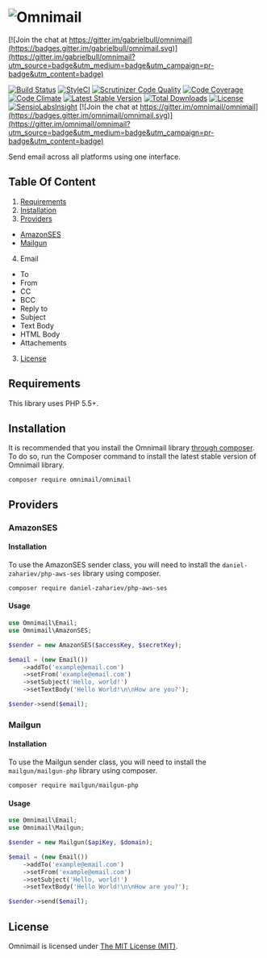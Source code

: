 # ![Omnimail](https://cdn.rawgit.com/gabrielbull/omnimail/master/omnimail-logo.svg "Omnimail")

[![Join the chat at https://gitter.im/gabrielbull/omnimail](https://badges.gitter.im/gabrielbull/omnimail.svg)](https://gitter.im/gabrielbull/omnimail?utm_source=badge&utm_medium=badge&utm_campaign=pr-badge&utm_content=badge)

[![Build Status](https://travis-ci.org/gabrielbull/omnimail.svg?branch=master)](https://travis-ci.org/gabrielbull/omnimail)
[![StyleCI](https://styleci.io/repos/12901491/shield)](https://styleci.io/repos/12901491)
[![Scrutinizer Code Quality](https://scrutinizer-ci.com/g/gabrielbull/omnimail/badges/quality-score.png?b=master)](https://scrutinizer-ci.com/g/gabrielbull/omnimail/?branch=master)
[![Code Coverage](https://scrutinizer-ci.com/g/gabrielbull/omnimail/badges/coverage.png?b=master)](https://scrutinizer-ci.com/g/gabrielbull/omnimail/?branch=master)
[![Code Climate](https://codeclimate.com/github/gabrielbull/omnimail/badges/gpa.svg)](https://codeclimate.com/github/gabrielbull/omnimail)
[![Latest Stable Version](http://img.shields.io/packagist/v/omnimail/omnimail.svg?style=flat)](https://packagist.org/packages/omnimail/omnimail)
[![Total Downloads](https://img.shields.io/packagist/dt/omnimail/omnimail.svg?style=flat)](https://packagist.org/packages/omnimail/omnimail)
[![License](https://img.shields.io/packagist/l/omnimail/omnimail.svg?style=flat)](https://packagist.org/packages/omnimail/omnimail)
[![SensioLabsInsight](https://insight.sensiolabs.com/projects/4a9cc9ed-22da-4f03-aa18-9c0c2430c7b6/mini.png)](https://insight.sensiolabs.com/projects/4a9cc9ed-22da-4f03-aa18-9c0c2430c7b6)
[![Join the chat at https://gitter.im/omnimail/omnimail](https://badges.gitter.im/omnimail/omnimail.svg)](https://gitter.im/omnimail/omnimail?utm_source=badge&utm_medium=badge&utm_campaign=pr-badge&utm_content=badge)

Send email across all platforms using one interface.

## Table Of Content

1. [Requirements](#requirements)
2. [Installation](#installation)
3. [Providers](#providers)
  - [AmazonSES](#amazon-ses)
  - [Mailgun](#mailgun)

4. Email
  - To
  - From
  - CC
  - BCC
  - Reply to
  - Subject
  - Text Body
  - HTML Body
  - Attachements
  
3. [License](#license-section)

<a name="requirements"></a>
## Requirements

This library uses PHP 5.5+.

<a name="installation"></a>
## Installation

It is recommended that you install the Omnimail library [through composer](http://getcomposer.org/). To do so,
run the Composer command to install the latest stable version of Omnimail library.

```shell
composer require omnimail/omnimail
```

<a name="providers"></a>
## Providers

<a name="amazon-ses"></a>
### AmazonSES

#### Installation

To use the AmazonSES sender class, you will need to install the `daniel-zahariev/php-aws-ses` library using composer.

```
composer require daniel-zahariev/php-aws-ses
```

#### Usage

```php
use Omnimail\Email;
use Omnimail\AmazonSES;

$sender = new AmazonSES($accessKey, $secretKey);

$email = (new Email())
    ->addTo('example@email.com')
    ->setFrom('example@email.com')
    ->setSubject('Hello, world!')
    ->setTextBody('Hello World!\n\nHow are you?');

$sender->send($email);
```

<a name="mailgun"></a>
### Mailgun

#### Installation

To use the Mailgun sender class, you will need to install the `mailgun/mailgun-php` library using composer.

```
composer require mailgun/mailgun-php
```

#### Usage

```php
use Omnimail\Email;
use Omnimail\Mailgun;

$sender = new Mailgun($apiKey, $domain);

$email = (new Email())
    ->addTo('example@email.com')
    ->setFrom('example@email.com')
    ->setSubject('Hello, world!')
    ->setTextBody('Hello World!\n\nHow are you?');

$sender->send($email);
```

<a name="license-section"></a>
## License

Omnimail is licensed under [The MIT License (MIT)](LICENSE).
